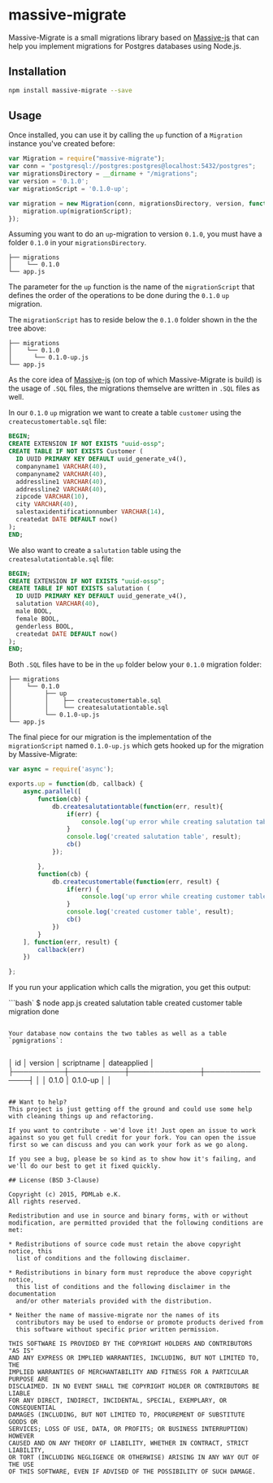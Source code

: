 # massive-migrate

Massive-Migrate is a small migrations library based on [Massive-js](https://github.com/robconery/massive-js) that can help you implement migrations for Postgres databases using Node.js.

## Installation

```bash
npm install massive-migrate --save
```

## Usage

Once installed, you can use it by calling the `up` function of a `Migration` instance you've created before:

```js
var Migration = require("massive-migrate");
var conn = "postgresql://postgres:postgres@localhost:5432/postgres";
var migrationsDirectory = __dirname + "/migrations";
var version = '0.1.0';
var migrationScript = '0.1.0-up';

var migration = new Migration(conn, migrationsDirectory, version, function () {
    migration.up(migrationScript);
});
```

Assuming you want to do an `up`-migration to version `0.1.0`, you must have a folder `0.1.0` in your `migrationsDirectory`.

```
├── migrations
│    └── 0.1.0
└── app.js
```

The parameter for the `up` function is the name of the `migrationScript` that defines the order of the operations to be done during the `0.1.0` `up` migration.

The `migrationScript` has to reside below the `0.1.0` folder shown in the the tree above:

```
├── migrations
│    └── 0.1.0
│      └── 0.1.0-up.js
└── app.js
```

As the core idea of [Massive-js](https://github.com/robconery/massive-js) (on top of which Massive-Migrate is build) is the usage of `.SQL` files, the migrations themselve are written in `.SQL` files as well.

In our `0.1.0` `up` migration we want to create a table `customer` using the `createcustomertable.sql` file:

```SQL
BEGIN;
CREATE EXTENSION IF NOT EXISTS "uuid-ossp";
CREATE TABLE IF NOT EXISTS Customer (
  ID UUID PRIMARY KEY DEFAULT uuid_generate_v4(),
  companyname1 VARCHAR(40),
  companyname2 VARCHAR(40),
  addressline1 VARCHAR(40),
  addressline2 VARCHAR(40),
  zipcode VARCHAR(10),
  city VARCHAR(40),
  salestaxidentificationnumber VARCHAR(14),
  createdat DATE DEFAULT now()
);
END;
```

We also want to create a `salutation` table using the `createsalutationtable.sql` file:

```SQL
BEGIN;
CREATE EXTENSION IF NOT EXISTS "uuid-ossp";
CREATE TABLE IF NOT EXISTS salutation (
  ID UUID PRIMARY KEY DEFAULT uuid_generate_v4(),
  salutation VARCHAR(40),
  male BOOL,
  female BOOL,
  genderless BOOL,
  createdat DATE DEFAULT now()
);
END;
```

Both `.SQL` files have to be in the `up` folder below your `0.1.0` migration folder:

```
├── migrations
│    └── 0.1.0
│         ├── up
│         │    ├── createcustomertable.sql
│         │    └── createsalutationtable.sql
│         └── 0.1.0-up.js
└── app.js
```

The final piece for our migration is the implementation of the `migrationScript` named `0.1.0-up.js` which gets hooked up for the migration by Massive-Migrate:

```js
var async = require('async');

exports.up = function(db, callback) {
    async.parallel([
        function(cb) {
            db.createsalutationtable(function(err, result){
                if(err) {
                    console.log('up error while creating salutation table: ', err)
                }
                console.log('created salutation table', result);
                cb()
            });

        },
        function(cb) {
            db.createcustomertable(function(err, result) {
                if(err) {
                    console.log('up error while creating customer table: ', err)
                }
                console.log('created customer table', result);
                cb()
            })
        }
    ], function(err, result) {
        callback(err)
    })

};
```

If you run your application which calls the migration, you get this output:

```bash`
$ node app.js
created salutation table
created customer table
migration done
```

Your database now contains the two tables as well as a table `pgmigrations`:


```

│    id    │  version  │  scriptname  │  dateapplied  │
├──────────┼───────────┼──────────────┼───────────────┤
│  <guid>  │   0.1.0   │   0.1.0-up   │    <date>     │

```

## Want to help?
This project is just getting off the ground and could use some help with cleaning things up and refactoring.

If you want to contribute - we'd love it! Just open an issue to work against so you get full credit for your fork. You can open the issue first so we can discuss and you can work your fork as we go along.

If you see a bug, please be so kind as to show how it's failing, and we'll do our best to get it fixed quickly.

## License (BSD 3-Clause)

Copyright (c) 2015, PDMLab e.K.
All rights reserved.

Redistribution and use in source and binary forms, with or without
modification, are permitted provided that the following conditions are met:

* Redistributions of source code must retain the above copyright notice, this
  list of conditions and the following disclaimer.

* Redistributions in binary form must reproduce the above copyright notice,
  this list of conditions and the following disclaimer in the documentation
  and/or other materials provided with the distribution.

* Neither the name of massive-migrate nor the names of its
  contributors may be used to endorse or promote products derived from
  this software without specific prior written permission.

THIS SOFTWARE IS PROVIDED BY THE COPYRIGHT HOLDERS AND CONTRIBUTORS "AS IS"
AND ANY EXPRESS OR IMPLIED WARRANTIES, INCLUDING, BUT NOT LIMITED TO, THE
IMPLIED WARRANTIES OF MERCHANTABILITY AND FITNESS FOR A PARTICULAR PURPOSE ARE
DISCLAIMED. IN NO EVENT SHALL THE COPYRIGHT HOLDER OR CONTRIBUTORS BE LIABLE
FOR ANY DIRECT, INDIRECT, INCIDENTAL, SPECIAL, EXEMPLARY, OR CONSEQUENTIAL
DAMAGES (INCLUDING, BUT NOT LIMITED TO, PROCUREMENT OF SUBSTITUTE GOODS OR
SERVICES; LOSS OF USE, DATA, OR PROFITS; OR BUSINESS INTERRUPTION) HOWEVER
CAUSED AND ON ANY THEORY OF LIABILITY, WHETHER IN CONTRACT, STRICT LIABILITY,
OR TORT (INCLUDING NEGLIGENCE OR OTHERWISE) ARISING IN ANY WAY OUT OF THE USE
OF THIS SOFTWARE, EVEN IF ADVISED OF THE POSSIBILITY OF SUCH DAMAGE.
